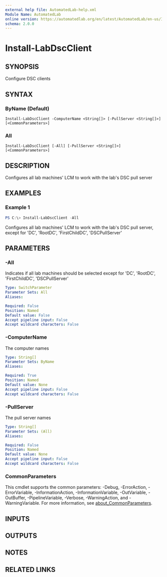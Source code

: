 ```yaml
---
external help file: AutomatedLab-help.xml
Module Name: AutomatedLab
online version: https://automatedlab.org/en/latest/AutomatedLab/en-us/Install-LabDscClient
schema: 2.0.0
---
```


# Install-LabDscClient

## SYNOPSIS
Configure DSC clients

## SYNTAX

### ByName (Default)
```
Install-LabDscClient -ComputerName <String[]> [-PullServer <String[]>] [<CommonParameters>]
```

### All
```
Install-LabDscClient [-All] [-PullServer <String[]>] [<CommonParameters>]
```

## DESCRIPTION
Configures all lab machines' LCM to work with the lab's DSC pull server

## EXAMPLES

### Example 1
```powershell
PS C:\> Install-LabDscClient -All
```

Configures all lab machines' LCM to work with the lab's DSC pull server, except for 'DC', 'RootDC', 'FirstChildDC', 'DSCPullServer'

## PARAMETERS

### -All
Indicates if all lab machines should be selected except for 'DC', 'RootDC', 'FirstChildDC', 'DSCPullServer'

```yaml
Type: SwitchParameter
Parameter Sets: All
Aliases:

Required: False
Position: Named
Default value: False
Accept pipeline input: False
Accept wildcard characters: False
```

### -ComputerName
The computer names

```yaml
Type: String[]
Parameter Sets: ByName
Aliases:

Required: True
Position: Named
Default value: None
Accept pipeline input: False
Accept wildcard characters: False
```

### -PullServer
The pull server names

```yaml
Type: String[]
Parameter Sets: (All)
Aliases:

Required: False
Position: Named
Default value: None
Accept pipeline input: False
Accept wildcard characters: False
```

### CommonParameters
This cmdlet supports the common parameters: -Debug, -ErrorAction, -ErrorVariable, -InformationAction, -InformationVariable, -OutVariable, -OutBuffer, -PipelineVariable, -Verbose, -WarningAction, and -WarningVariable. For more information, see [about_CommonParameters](http://go.microsoft.com/fwlink/?LinkID=113216).

## INPUTS

## OUTPUTS

## NOTES

## RELATED LINKS

